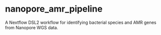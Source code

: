 # nanopore_amr_pipeline
A Nextflow DSL2 workflow for identifying bacterial species and AMR genes from Nanopore WGS data.
